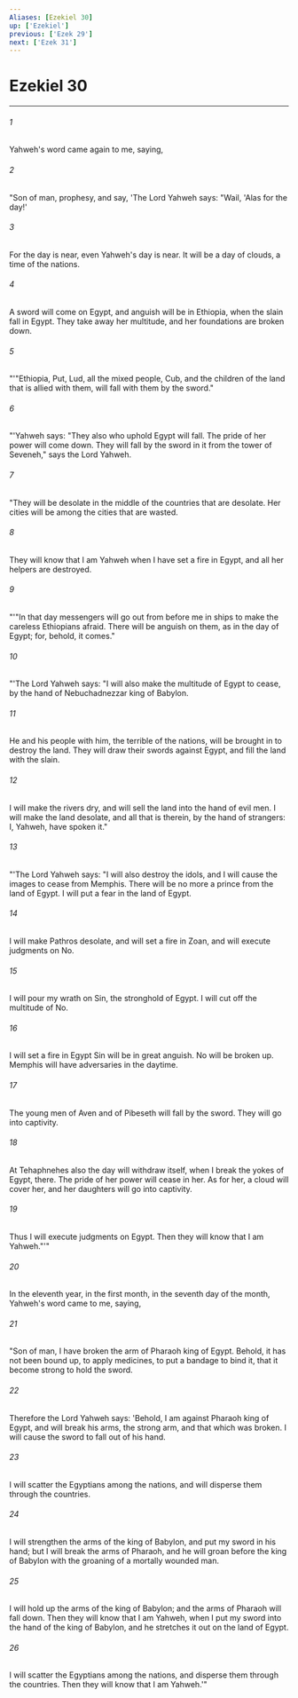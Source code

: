 ```yaml
---
Aliases: [Ezekiel 30]
up: ['Ezekiel']
previous: ['Ezek 29']
next: ['Ezek 31']
---
```

# Ezekiel 30
***





###### 1 

Yahweh's word came again to me, saying, 



###### 2 

"Son of man, prophesy, and say, 'The Lord Yahweh says: "Wail, 'Alas for the day!' 



###### 3 

For the day is near, even Yahweh's day is near. It will be a day of clouds, a time of the nations. 



###### 4 

A sword will come on Egypt, and anguish will be in Ethiopia, when the slain fall in Egypt. They take away her multitude, and her foundations are broken down. 



###### 5 

"'"Ethiopia, Put, Lud, all the mixed people, Cub, and the children of the land that is allied with them, will fall with them by the sword." 



###### 6 

"'Yahweh says: "They also who uphold Egypt will fall. The pride of her power will come down. They will fall by the sword in it from the tower of Seveneh," says the Lord Yahweh. 



###### 7 

"They will be desolate in the middle of the countries that are desolate. Her cities will be among the cities that are wasted. 



###### 8 

They will know that I am Yahweh when I have set a fire in Egypt, and all her helpers are destroyed. 



###### 9 

"'"In that day messengers will go out from before me in ships to make the careless Ethiopians afraid. There will be anguish on them, as in the day of Egypt; for, behold, it comes." 



###### 10 

"'The Lord Yahweh says: "I will also make the multitude of Egypt to cease, by the hand of Nebuchadnezzar king of Babylon. 



###### 11 

He and his people with him, the terrible of the nations, will be brought in to destroy the land. They will draw their swords against Egypt, and fill the land with the slain. 



###### 12 

I will make the rivers dry, and will sell the land into the hand of evil men. I will make the land desolate, and all that is therein, by the hand of strangers: I, Yahweh, have spoken it." 



###### 13 

"'The Lord Yahweh says: "I will also destroy the idols, and I will cause the images to cease from Memphis. There will be no more a prince from the land of Egypt. I will put a fear in the land of Egypt. 



###### 14 

I will make Pathros desolate, and will set a fire in Zoan, and will execute judgments on No. 



###### 15 

I will pour my wrath on Sin, the stronghold of Egypt. I will cut off the multitude of No. 



###### 16 

I will set a fire in Egypt Sin will be in great anguish. No will be broken up. Memphis will have adversaries in the daytime. 



###### 17 

The young men of Aven and of Pibeseth will fall by the sword. They will go into captivity. 



###### 18 

At Tehaphnehes also the day will withdraw itself, when I break the yokes of Egypt, there. The pride of her power will cease in her. As for her, a cloud will cover her, and her daughters will go into captivity. 



###### 19 

Thus I will execute judgments on Egypt. Then they will know that I am Yahweh."'" 



###### 20 

In the eleventh year, in the first month, in the seventh day of the month, Yahweh's word came to me, saying, 



###### 21 

"Son of man, I have broken the arm of Pharaoh king of Egypt. Behold, it has not been bound up, to apply medicines, to put a bandage to bind it, that it become strong to hold the sword. 



###### 22 

Therefore the Lord Yahweh says: 'Behold, I am against Pharaoh king of Egypt, and will break his arms, the strong arm, and that which was broken. I will cause the sword to fall out of his hand. 



###### 23 

I will scatter the Egyptians among the nations, and will disperse them through the countries. 



###### 24 

I will strengthen the arms of the king of Babylon, and put my sword in his hand; but I will break the arms of Pharaoh, and he will groan before the king of Babylon with the groaning of a mortally wounded man. 



###### 25 

I will hold up the arms of the king of Babylon; and the arms of Pharaoh will fall down. Then they will know that I am Yahweh, when I put my sword into the hand of the king of Babylon, and he stretches it out on the land of Egypt. 



###### 26 

I will scatter the Egyptians among the nations, and disperse them through the countries. Then they will know that I am Yahweh.'"

